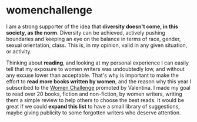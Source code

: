 # womenchallenge
I am a strong supporter of the idea that **diversity doesn't come, in this society, as the norm**. Diversity can be achieved, actively pushing boundaries and keeping an eye on the balance in terms of race, gender, sexual orientation, class. This is, in my opinion, valid in any given situation, or activity.

Thinking about **reading**, and looking at my personal experience I can easily tell that my exposure to women writers was undoubtedly low, and without any excuse lower than acceptable. That's why is important to make the effort to **read more books written by women**, and the reason why this year I subscribed to the [Women Challenge](http://www.peekabook.it/2014/12/2015-women-challenge.html) promoted by Valentina. I made my goal to read over 20 books, fiction and non-fiction, by women writers, writing them a simple review to help others to choose the best reads. It would be great if we could **expand this list** to have a small library of suggestions, maybe giving publicity to some forgotten writers who deserve attention.


